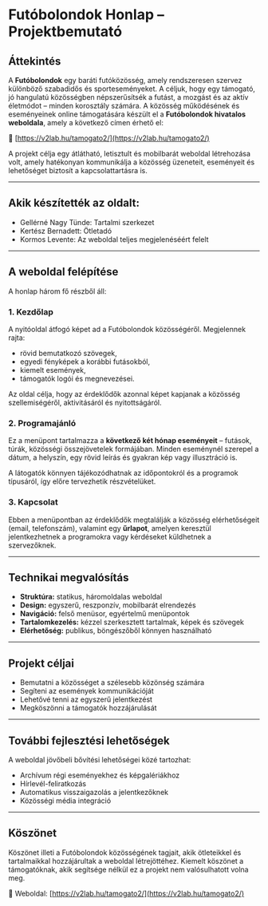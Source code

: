 # Futóbolondok Honlap – Projektbemutató

## Áttekintés

A **Futóbolondok** egy baráti futóközösség, amely rendszeresen szervez különböző szabadidős és sporteseményeket. A céljuk, hogy egy támogató, jó hangulatú közösségben népszerűsítsék a futást, a mozgást és az aktív életmódot – minden korosztály számára. A közösség működésének és eseményeinek online támogatására készült el a **Futóbolondok hivatalos weboldala**, amely a következő címen érhető el:

🔗 [https://v2lab.hu/tamogato2/](https://v2lab.hu/tamogato2/)

A projekt célja egy átlátható, letisztult és mobilbarát weboldal létrehozása volt, amely hatékonyan kommunikálja a közösség üzeneteit, eseményeit és lehetőséget biztosít a kapcsolattartásra is.

---
## Akik készítették az oldalt:
- Gellérné Nagy Tünde: Tartalmi szerkezet
- Kertész Bernadett: Ötletadó
- Kormos Levente: Az weboldal teljes megjelenéséért felelt

---

## A weboldal felépítése

A honlap három fő részből áll:

### 1. Kezdőlap
A nyitóoldal átfogó képet ad a Futóbolondok közösségéről. Megjelennek rajta:

- rövid bemutatkozó szövegek,
- egyedi fényképek a korábbi futásokból,
- kiemelt események,
- támogatók logói és megnevezései.

Az oldal célja, hogy az érdeklődők azonnal képet kapjanak a közösség szellemiségéről, aktivitásáról és nyitottságáról.

### 2. Programajánló
Ez a menüpont tartalmazza a **következő két hónap eseményeit** – futások, túrák, közösségi összejövetelek formájában. Minden eseménynél szerepel a dátum, a helyszín, egy rövid leírás és gyakran kép vagy illusztráció is.

A látogatók könnyen tájékozódhatnak az időpontokról és a programok típusáról, így előre tervezhetik részvételüket.

### 3. Kapcsolat
Ebben a menüpontban az érdeklődők megtalálják a közösség elérhetőségeit (email, telefonszám), valamint egy **űrlapot**, amelyen keresztül jelentkezhetnek a programokra vagy kérdéseket küldhetnek a szervezőknek.

---

## Technikai megvalósítás

- **Struktúra:** statikus, háromoldalas weboldal
- **Design:** egyszerű, reszponzív, mobilbarát elrendezés
- **Navigáció:** felső menüsor, egyértelmű menüpontok
- **Tartalomkezelés:** kézzel szerkesztett tartalmak, képek és szövegek
- **Elérhetőség:** publikus, böngészőből könnyen használható

---

## Projekt céljai

- Bemutatni a közösséget a szélesebb közönség számára
- Segíteni az események kommunikációját
- Lehetővé tenni az egyszerű jelentkezést
- Megköszönni a támogatók hozzájárulását

---

## További fejlesztési lehetőségek

A weboldal jövőbeli bővítési lehetőségei közé tartozhat:

- Archívum régi eseményekhez és képgalériákhoz
- Hírlevél-feliratkozás
- Automatikus visszaigazolás a jelentkezőknek
- Közösségi média integráció

---

## Köszönet

Köszönet illeti a Futóbolondok közösségének tagjait, akik ötleteikkel és tartalmaikkal hozzájárultak a weboldal létrejöttéhez. Kiemelt köszönet a támogatóknak, akik segítsége nélkül ez a projekt nem valósulhatott volna meg.

📍 Weboldal: [https://v2lab.hu/tamogato2/](https://v2lab.hu/tamogato2/)
